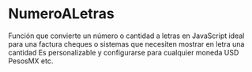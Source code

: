 # NumeroALetras
Función que convierte un número o cantidad a letras en JavaScript ideal para una factura cheques o sistemas que necesiten mostrar en letra una cantidad  Es personalizable y configurarse para cualquier moneda USD PesosMX etc.

